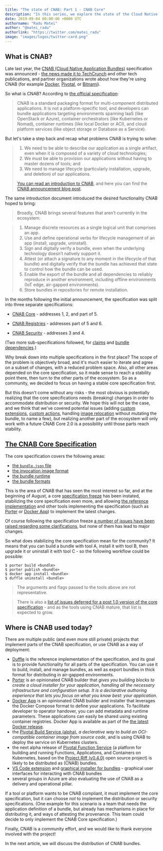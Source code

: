```yaml
---
title: "The state of CNAB: Part 1 - CNAB Core"
description: "In this series, we explore the state of the Cloud Native Application Bundles (CNAB) specifications, and do a deep dive into the distribution of bundles, and security and attestation."
date: 2019-09-04 00:00:00 +0000 UTC
authorname: "Radu Matei"
author: "@matei_radu"
authorlink: "https://twitter.com/matei_radu"
image: "images/logos/twitter-card.png"
---
```


## What is CNAB?

Late last year, the [CNAB (Cloud Native Application Bundles)][what-cnab] specification was announced - [the news made it to TechCrunch][techcrunch] and other tech publications, and partner organizations wrote about how they're using CNAB (for example [Docker][docker-app], [Pivotal][pivotal], or [Bitnami][bitnami]).

So what is CNAB? According to [the official specification][core]:

> CNAB is a standard packaging format for multi-component distributed applications. It is not a platform-specific tool, and developers can bundle applications targeting environments spanning IaaS (like OpenStack or Azure), container orchestrators (like Kubernetes or Nomad), container runtimes (like local Docker or ACI), and cloud platform services (like object storage or Database as a Service).

But let's take a step back and recap what problems CNAB is trying to solve:

> 1. We need to be able to describe our application as a single artifact, even when it is composed of a variety of cloud technologies;
> 2. We must be able to provision our applications without having to master dozens of tools; and
> 3. We need to manage lifecycle (particularly installation, upgrade, and deletion) of our applications.
>
> [You can read an introduction to CNAB][what-cnab], and here you can find the [CNAB announcement blog post][cloudblogs].

The same introduction document introduced the desired functionality CNAB hoped to bring:

> Broadly, CNAB brings several features that aren’t currently in the ecosystem:

> 1. Manage discrete resources as a single logical unit that comprises an app.
> 2. Use and define operational verbs for lifecycle management of an app (install, upgrade, uninstall).
> 3. Sign and digitally verify a bundle, even when the underlying technology doesn’t natively support it.
> 4. Attest (or attach a signature to any moment in the lifecycle of that bundle) and digitally verify that the bundle has achieved that state to control how the bundle can be used.
> 5. Enable the export of the bundle and all dependencies to reliably reproduce in another environment, including offline environments (IoT edge, air-gapped environments).
> 6. Store bundles in repositories for remote installation.

In the months following the initial announcement, the specification was split into three separate specifications:

- [CNAB Core][core] - addresses 1, 2, and part of 5.

- [CNAB Registries][registries] - addresses part of 5 and 6.

- [CNAB Security][security] - addresses 3 and 4.

(Two more sub-specifications followed, for [claims][claims] and [bundle dependencies][dependencies].)

Why break down into multiple specifications in the first place? The scope of the problem is objectively broad, and it's much easier to iterate and agree on a subset of changes, with a reduced problem space. Also, all other areas depended on the core specification, so it made sense to reach a stability point there, then turn to the other parts of the ecosystem.
So as a community, we decided to focus on having a stable core specification first.

But this doesn't come without any risks - the most obvious is potentially realizing that the core specifications needs (breaking) changes in order to accommodate distribution or security. We hope this will not be the case, and we think that we've covered potential issues (adding [custom extensions][custom-extensions], [custom actions][custom-actions], handling [image relocation][image-relocation] without mutating the bundle, to name a few), but realizing another part of the ecosystem will only work with a future CNAB Core 2.0 is a possibility until those parts reach stability.

## [The CNAB Core Specification][core]

The core specification covers the following areas:

- [the `bundle.json` file][bundle-json]
- [the invocation image format][invocation-image]
- [the bundle runtime][runtime]
- [the bundle formats][bundle-formats]

This is the area of CNAB that has seen the most interest so far, and at the beginning of August, a core [specification freeze][core-freeze] has been instated, stabilizing the core specification even more, and allowing [the reference implementation][duffle] and other tools implementing the specification (such as [Porter][porter] or [Docker App][app]) to implement the latest changes.

Of course following the specification freeze [a number of issues have been raised regarding some clarifications][issues], but none of them has lead to major changes.

So what does stabilizing the core specification mean for the community?
It means that you can build a bundle with tool A, install it with tool B, then upgrade it or uninstall it with tool C - so the following workflow could be possible:

```
$ porter build <bundle>
$ porter publish <bundle>
$ docker app install <bundle>
$ duffle uninstall <bundle>
```

> The arguments and flags passed to the tools above are not representative.

> There is also a [list of issues deferred for a post 1.0 version of the core specification][post1] - and as the tools using CNAB mature, that list is expected to grow.

## Where is CNAB used today?

There are multiple public (and even more still private) projects that implement parts of the CNAB specification, or use CNAB as a way of deployment:

- [Duffle][duffle] is the reference implementation of the specification, and its goal is to provide functionality for all parts of the specification. You can use it to build, install, and manage bundles, as well as export bundles in thick format for distributing in air-gapped environments.
- [Porter][porter] is an opinionated CNAB builder that _gives you building blocks to create a cloud installer for your application, handling all the necessary infrastructure and configuration setup. It is a declarative authoring experience that lets you focus on what you know best: your application._
- [Docker App][docker-app] is an opinionated CNAB builder and installer that leverages the Docker Compose format to define your applications. To facilitate developer to operator handover, you can add metadata and runtime parameters. These applications can easily be shared using existing container registries. Docker App is available as part of the [the latest Docker release][docker-enterprise].
- the [Pivotal Build Service (alpha)][pivotal-build-service], _a declarative way to build an OCI-compatible container image from source code_, and is using CNAB to deploy the service on Kubernetes clusters.
- the next alpha release of [Pivotal Function Service][pivotal-function-service] (a platform for building and running Functions, Applications, and Containers on Kubernetes, based on the [Project Riff (v0.4.0)][riff] open source project) is likely to be distributed as (CNAB) bundles.
- [VS Code extension][code] and [graphical installer for bundles][bag] - graphical user interfaces for interacting with CNAB bundles
- several groups in Azure are also evaluating the use of CNAB as a delivery and operational pillar.

If a tool or platform wants to be CNAB compliant, it must implement the core specification, but it can choose _not_ to implement the distribution or security specifications.
(One example for this scenario is a team that needs the application definition of a bundle, but already has mechanisms in place for distributing it, and ways of attesting the provenance. This team could decide to only implement the CNAB Core specification.)

Finally, CNAB is a community effort, and we would like to thank everyone involved with the project!

In the next article, we will discuss the distribution of CNAB bundles.

[techcrunch]: https://techcrunch.com/2018/12/04/microsoft-and-docker-team-up-to-make-packaging-and-running-cloud-native-applications-easier/
[what-cnab]: https://deislabs.io/cnab/
[cloudblogs]: https://cloudblogs.microsoft.com/opensource/2018/12/04/announcing-cnab-cloud-agnostic-format-packaging-running-distributed-applications/
[docker-app]: https://blog.docker.com/2018/12/docker-app-and-cnab/
[bitnami]: https://engineering.bitnami.com/articles/production-ready-packaging-with-cnab-and-bitnami-kubernetes-production-runtime-bkpr.html
[pivotal]: https://content.pivotal.io/blog/pivotal-build-service-now-alpha-assembles-and-updates-containers-in-kubernetes
[core]: https://github.com/deislabs/cnab-spec/blob/master/100-CNAB.md
[registries]: https://github.com/deislabs/cnab-spec/blob/master/200-CNAB-registries.md
[security]: https://github.com/deislabs/cnab-spec/blob/master/300-CNAB-security.md
[claims]: https://github.com/deislabs/cnab-spec/blob/master/400-claims.md
[dependencies]: https://github.com/deislabs/cnab-spec/blob/master/500-CNAB-dependencies.md
[bundle-json]: https://github.com/deislabs/cnab-spec/blob/master/101-bundle-json.md
[invocation-image]: https://github.com/deislabs/cnab-spec/blob/master/102-invocation-image.md
[runtime]: https://github.com/deislabs/cnab-spec/blob/master/103-bundle-runtime.md
[bundle-formats]: https://github.com/deislabs/cnab-spec/blob/master/104-bundle-formats.md
[core-freeze]: https://github.com/deislabs/cnab-spec/pull/238
[custom-extensions]: https://github.com/deislabs/cnab-spec/blob/master/101-bundle-json.md#custom-extensions
[custom-actions]: https://github.com/deislabs/cnab-spec/blob/master/101-bundle-json.md#custom-actions
[image-relocation]: https://github.com/deislabs/cnab-spec/blob/master/103-bundle-runtime.md#image-relocation
[issues]: https://github.com/deislabs/cnab-spec/issues
[duffle]: https://github.com/deislabs/duffle
[porter]: https://porter.sh
[app]: https://github.com/docker/app
[pivotal-build-service]: https://content.pivotal.io/blog/pivotal-build-service-now-alpha-assembles-and-updates-containers-in-kubernetes
[pivotal-function-service]: https://pivotal.io/platform/pivotal-function-service
[docker-enterprise]: https://blog.docker.com/2019/07/announcing-docker-enterprise-3-0-ga/
[riff]: https://projectriff.io/blog/2019/08/21/announcing-riff-0-4-0
[code]: https://github.com/deislabs/duffle-vscode
[bag]: https://github.com/deislabs/duffle-bag
[post1]: https://github.com/deislabs/cnab-spec/issues?q=is%3Aissue+is%3Aopen+sort%3Aupdated-desc+label%3A%22Post+1.0%22
